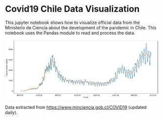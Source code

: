 # Covid19 Chile Data Visualization 

This jupyter notebook shows how to visualize official data from the Ministerio de Ciencia about the development of the pandemic in Chile. This notebook uses the Pandas module to read and process the data. 

![Image](20210426_evolucion_covid_chile.png)

Data extracted from https://www.minciencia.gob.cl/COVID19 (updated daily).
